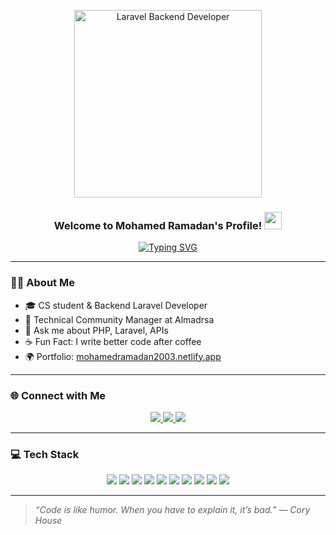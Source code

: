 <p align="center">
  <img src="https://media.giphy.com/media/qgQUggAC3Pfv687qPC/giphy.gif" width="300" alt="Laravel Backend Developer" />
</p>
<h3 align="center">
  Welcome to Mohamed Ramadan's Profile! <img src="https://media.giphy.com/media/hvRJCLFzcasrR4ia7z/giphy.gif" width="28">
</h3>

<div align="center">
  <a href="https://github.com/DenverCoder1/readme-typing-svg">
    <img src="https://readme-typing-svg.herokuapp.com/?lines=Backend%20Laravel%20Developer;Always%20learning%20new%20things&center=true&width=500&height=45&color=f75c7e&vCenter=true&size=22" alt="Typing SVG">
  </a>
</div>

---

### 👨‍💻 About Me

- 🎓 CS student & Backend Laravel Developer  
- 🏢 Technical Community Manager at Almadrsa  
- 💬 Ask me about PHP, Laravel, APIs  
- ☕ Fun Fact: I write better code after coffee  
- 🌍 Portfolio: [mohamedramadan2003.netlify.app](https://mohamedramadan2003.netlify.app)

---

### 🌐 Connect with Me

<p align="center">
  <a href="https://wa.me/201064234874" target="_blank">
    <img src="https://img.shields.io/badge/WhatsApp-25D366?style=for-the-badge&logo=whatsapp&logoColor=white" />
  </a>
  <a href="mailto:mohamed.ramadan2003@gmail.com" target="_blank">
    <img src="https://img.shields.io/badge/Gmail-D14836?style=for-the-badge&logo=gmail&logoColor=white" />
  </a>
  <a href="https://github.com/mohamedramadan2003" target="_blank">
    <img src="https://img.shields.io/badge/GitHub-181717?style=for-the-badge&logo=github&logoColor=white" />
  </a>
</p>

---

### 💻 Tech Stack

<p align="center">
  <img src="https://img.shields.io/badge/-PHP-777BB4?style=flat-square&logo=php&logoColor=white" />
  <img src="https://img.shields.io/badge/-Laravel-FF2D20?style=flat-square&logo=laravel&logoColor=white" />
  <img src="https://img.shields.io/badge/-JavaScript-F7DF1E?style=flat-square&logo=javascript&logoColor=black" />
  <img src="https://img.shields.io/badge/-Bootstrap-7952B3?style=flat-square&logo=bootstrap&logoColor=white" />
  <img src="https://img.shields.io/badge/-HTML5-E34F26?style=flat-square&logo=html5&logoColor=white" />
  <img src="https://img.shields.io/badge/-CSS3-1572B6?style=flat-square&logo=css3&logoColor=white" />
  <img src="https://img.shields.io/badge/-MySQL-4479A1?style=flat-square&logo=mysql&logoColor=white" />
  <img src="https://img.shields.io/badge/-Git-F05032?style=flat-square&logo=git&logoColor=white" />
  <img src="https://img.shields.io/badge/-GitHub-181717?style=flat-square&logo=github&logoColor=white" />
  <img src="https://img.shields.io/badge/-VS%20Code-007ACC?style=flat-square&logo=visual-studio-code&logoColor=white" />
</p>

---

> _“Code is like humor. When you have to explain it, it’s bad.” — Cory House_

